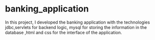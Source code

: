 # banking_application
In this project, I developed the banking application with the technologies jdbc,servlets for backend logic, mysql for storing the information in the database ,html and css for the interface of the application.

